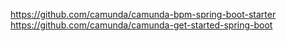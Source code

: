 https://github.com/camunda/camunda-bpm-spring-boot-starter
https://github.com/camunda/camunda-get-started-spring-boot
